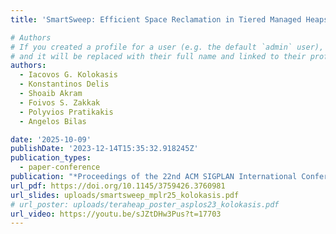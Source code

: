```yaml
---
title: 'SmartSweep: Efficient Space Reclamation in Tiered Managed Heaps'

# Authors
# If you created a profile for a user (e.g. the default `admin` user), write the username (folder name) here
# and it will be replaced with their full name and linked to their profile.
authors:
  - Iacovos G. Kolokasis
  - Konstantinos Delis
  - Shoaib Akram
  - Foivos S. Zakkak
  - Polyvios Pratikakis
  - Angelos Bilas

date: '2025-10-09'
publishDate: '2023-12-14T15:35:32.918245Z'
publication_types:
  - paper-conference
publication: "*Proceedings of the 22nd ACM SIGPLAN International Conference on Managed Programming Languages and Runtimes (MPLR '25)*"
url_pdf: https://doi.org/10.1145/3759426.3760981
url_slides: uploads/smartsweep_mplr25_kolokasis.pdf
# url_poster: uploads/teraheap_poster_asplos23_kolokasis.pdf
url_video: https://youtu.be/sJZtDHw3Pus?t=17703
---
```

